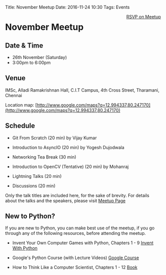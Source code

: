 Title: November Meetup
Date: 2016-11-24 10:30
Tags: Events

<a style="float:right;" class="pure-button"
href="https://www.meetup.com/Chennaipy/events/235464267/" target="_blank"><i class="fa
fa-check-square-o"></i> RSVP on Meetup</a>


# November Meetup

## Date & Time

   * 26th November (Saturday)
   * 3:00pm to 6:00pm

## Venue

IMSc, Alladi Ramakrishnan Hall,
C.I.T Campus, 4th Cross Street, Tharamani, Chennai

Location map:
[http://www.google.com/maps?q=12.994337,80.247170](http://www.google.com/maps?q=12.994337,80.247170)

## Schedule

   * Git From Scratch (20 min)
     by Vijay Kumar

   * Introduction to AsyncIO (20 min)
     by Yogesh Dujodwala

   * Networking Tea Break (30 min)

   * Introduction to OpenCV (Tentative) (20 min)
     by Mohanraj

   * Lightning Talks (20 min)

   * Discussions (20 min)

Only the talk titles are included here, for the sake of brevity. For
details about the talks and the speakers, please visit
[Meetup Page](https://www.meetup.com/Chennaipy/events/235464267/)

## New to Python?

If you are new to Python, you can make best use of the meetup, if you
go through any of the following resources, before attending the
meetup.

   * Invent Your Own Computer Games with Python, Chapters 1 - 9
     [Invent With Python](http://inventwithpython.com/chapters/)

   * Google's Python Course (with Lecture Videos)
     [Google Course](https://developers.google.com/edu/python/)

   * How to Think Like a Computer Scientist, Chapters 1 - 12
     [Book](http://greenteapress.com/wp/think-python-2e/)
	      